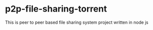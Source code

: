 # p2p-file-sharing-torrent
This is peer to peer based file sharing system project written in node js
